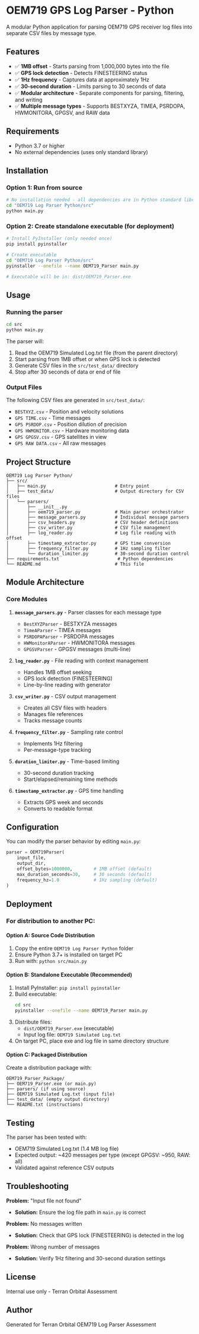 # OEM719 GPS Log Parser - Python

A modular Python application for parsing OEM719 GPS receiver log files into separate CSV files by message type.

## Features

- ✅ **1MB offset** - Starts parsing from 1,000,000 bytes into the file
- ✅ **GPS lock detection** - Detects FINESTEERING status
- ✅ **1Hz frequency** - Captures data at approximately 1Hz
- ✅ **30-second duration** - Limits parsing to 30 seconds of data
- ✅ **Modular architecture** - Separate components for parsing, filtering, and writing
- ✅ **Multiple message types** - Supports BESTXYZA, TIMEA, PSRDOPA, HWMONITORA, GPGSV, and RAW data

## Requirements

- Python 3.7 or higher
- No external dependencies (uses only standard library)

## Installation

### Option 1: Run from source

```bash
# No installation needed - all dependencies are in Python standard library
cd "OEM719 Log Parser Python/src"
python main.py
```

### Option 2: Create standalone executable (for deployment)

```bash
# Install PyInstaller (only needed once)
pip install pyinstaller

# Create executable
cd "OEM719 Log Parser Python/src"
pyinstaller --onefile --name OEM719_Parser main.py

# Executable will be in: dist/OEM719_Parser.exe
```

## Usage

### Running the parser

```bash
cd src
python main.py
```

The parser will:
1. Read the OEM719 Simulated Log.txt file (from the parent directory)
2. Start parsing from 1MB offset or when GPS lock is detected
3. Generate CSV files in the `src/test_data/` directory
4. Stop after 30 seconds of data or end of file

### Output Files

The following CSV files are generated in `src/test_data/`:

- `BESTXYZ.csv` - Position and velocity solutions
- `GPS TIME.csv` - Time messages
- `GPS PSRDOP.csv` - Position dilution of precision
- `GPS HWMONITOR.csv` - Hardware monitoring data
- `GPS GPGSV.csv` - GPS satellites in view
- `GPS RAW DATA.csv` - All raw messages

## Project Structure

```
OEM719 Log Parser Python/
├── src/
│   ├── main.py                          # Entry point
│   ├── test_data/                       # Output directory for CSV files
│   └── parsers/
│       ├── __init__.py
│       ├── oem719_parser.py             # Main parser orchestrator
│       ├── message_parsers.py           # Individual message parsers
│       ├── csv_headers.py               # CSV header definitions
│       ├── csv_writer.py                # CSV file management
│       ├── log_reader.py                # Log file reading with offset
│       ├── timestamp_extractor.py       # GPS time conversion
│       ├── frequency_filter.py          # 1Hz sampling filter
│       └── duration_limiter.py          # 30-second duration control
├── requirements.txt                      # Python dependencies
└── README.md                            # This file
```

## Module Architecture

### Core Modules

1. **`message_parsers.py`** - Parser classes for each message type
   - `BestXYZParser` - BESTXYZA messages
   - `TimeAParser` - TIMEA messages
   - `PSRDOPAParser` - PSRDOPA messages
   - `HWMonitorAParser` - HWMONITORA messages
   - `GPGSVParser` - GPGSV messages (multi-line)

2. **`log_reader.py`** - File reading with context management
   - Handles 1MB offset seeking
   - GPS lock detection (FINESTEERING)
   - Line-by-line reading with generator

3. **`csv_writer.py`** - CSV output management
   - Creates all CSV files with headers
   - Manages file references
   - Tracks message counts

4. **`frequency_filter.py`** - Sampling rate control
   - Implements 1Hz filtering
   - Per-message-type tracking

5. **`duration_limiter.py`** - Time-based limiting
   - 30-second duration tracking
   - Start/elapsed/remaining time methods

6. **`timestamp_extractor.py`** - GPS time handling
   - Extracts GPS week and seconds
   - Converts to readable format

## Configuration

You can modify the parser behavior by editing `main.py`:

```python
parser = OEM719Parser(
    input_file,
    output_dir,
    offset_bytes=1000000,        # 1MB offset (default)
    max_duration_seconds=30,     # 30 seconds (default)
    frequency_hz=1.0             # 1Hz sampling (default)
)
```

## Deployment

### For distribution to another PC:

#### Option A: Source Code Distribution

1. Copy the entire `OEM719 Log Parser Python` folder
2. Ensure Python 3.7+ is installed on target PC
3. Run with: `python src/main.py`

#### Option B: Standalone Executable (Recommended)

1. Install PyInstaller: `pip install pyinstaller`
2. Build executable:
   ```bash
   cd src
   pyinstaller --onefile --name OEM719_Parser main.py
   ```
3. Distribute files:
   - `dist/OEM719_Parser.exe` (executable)
   - Input log file: `OEM719 Simulated Log.txt`
4. On target PC, place exe and log file in same directory structure

#### Option C: Packaged Distribution

Create a distribution package with:
```
OEM719_Parser_Package/
├── OEM719_Parser.exe (or main.py)
├── parsers/ (if using source)
├── OEM719 Simulated Log.txt (input file)
├── test_data/ (empty output directory)
└── README.txt (instructions)
```

## Testing

The parser has been tested with:
- OEM719 Simulated Log.txt (1.4 MB log file)
- Expected output: ~420 messages per type (except GPGSV: ~950, RAW: all)
- Validated against reference CSV outputs

## Troubleshooting

**Problem:** "Input file not found"
- **Solution:** Ensure the log file path in `main.py` is correct

**Problem:** No messages written
- **Solution:** Check that GPS lock (FINESTEERING) is detected in the log

**Problem:** Wrong number of messages
- **Solution:** Verify 1Hz filtering and 30-second duration settings

## License

Internal use only - Terran Orbital Assessment

## Author

Generated for Terran Orbital OEM719 Log Parser Assessment
